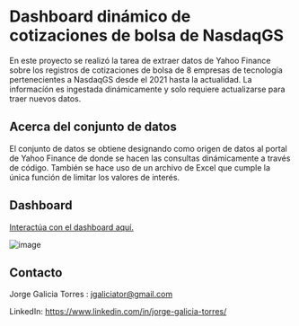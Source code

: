 # Dashboard dinámico de cotizaciones de bolsa de NasdaqGS 
En este proyecto se realizó la tarea de extraer datos de Yahoo Finance sobre los registros de cotizaciones de bolsa de 8 empresas de tecnología pertenecientes a NasdaqGS desde el 2021 hasta la actualidad. La informacíón es ingestada dinámicamente y solo requiere actualizarse para traer nuevos datos.


## Acerca del conjunto de datos

El conjunto de datos se obtiene designando como origen de datos al portal de Yahoo Finance de donde se hacen las consultas dinámicamente a través de código. También se hace uso de un archivo de Excel que cumple la única función de limitar los valores de interés.  


## Dashboard

[Interactúa con el dashboard aquí.](https://app.powerbi.com/view?r=eyJrIjoiMTE3ZDI4MWUtYjc3ZS00MDBhLWFjMWItODBmNTVjMTZkMDdiIiwidCI6Ijk4MjAxZmVmLWQ5ZjYtNGU2OC04NGY1LWMyNzA1MDc0ZTM0MiIsImMiOjR9&pageName=ReportSection)

![image](src/NasdaqDashboard.JPG)<br>


## Contacto

Jorge Galicia Torres : jgaliciator@gmail.com

LinkedIn: https://www.linkedin.com/in/jorge-galicia-torres/

